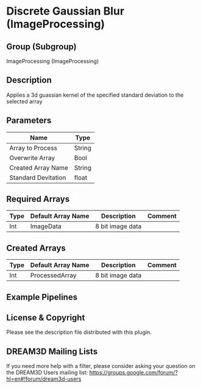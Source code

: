 # Discrete Gaussian Blur (ImageProcessing)  #


## Group (Subgroup) ##

ImageProcessing (ImageProcessing)

## Description ##

Applies a 3d guassian kernel of the specified standard deviation to the selected array

## Parameters ##

| Name             | Type |
|------------------|------|
| Array to Process | String |
| Overwrite Array| Bool |
| Created Array Name | String |
| Standard Devitation| float |


## Required Arrays ##

| Type | Default Array Name | Description | Comment |
|------|--------------------|-------------|---------|
| Int | ImageData | 8 bit image data       | |


## Created Arrays ##

| Type | Default Array Name | Description | Comment |
|------|--------------------|-------------|---------|
| Int | ProcessedArray | 8 bit image data       | |




## Example Pipelines ##



## License & Copyright ##

Please see the description file distributed with this plugin.

## DREAM3D Mailing Lists ##

If you need more help with a filter, please consider asking your question on the DREAM3D Users mailing list:
https://groups.google.com/forum/?hl=en#!forum/dream3d-users

